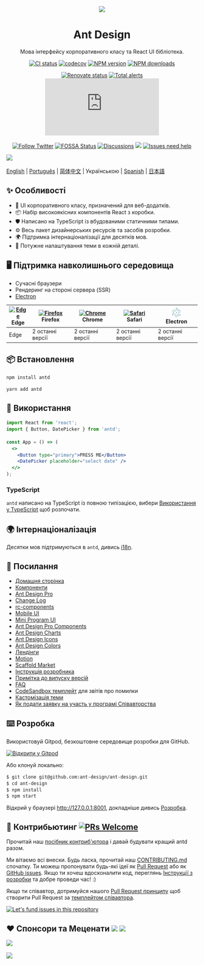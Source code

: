 <p align="center">
  <a href="https://ant.design">
    <img width="200" src="https://gw.alipayobjects.com/zos/rmsportal/KDpgvguMpGfqaHPjicRK.svg">
  </a>
</p>

<h1 align="center">Ant Design</h1>

<div align="center">

Мова інтерфейсу корпоративного класу та React UI бібліотека.

[![CI status][github-action-image]][github-action-url] [![codecov][codecov-image]][codecov-url] [![NPM version][npm-image]][npm-url] [![NPM downloads][download-image]][download-url]

[![Renovate status][renovate-image]][renovate-dashboard-url] [![Total alerts][lgtm-image]][lgtm-url] [![][bundlesize-js-image]][unpkg-js-url]

[![Follow Twitter][twitter-image]][twitter-url] [![FOSSA Status][fossa-image]][fossa-url] [![Discussions][discussions-image]][discussions-url] [![][issues-helper-image]][issues-helper-url] [![Issues need help][help-wanted-image]][help-wanted-url]

[npm-image]: http://img.shields.io/npm/v/antd.svg?style=flat-square
[npm-url]: http://npmjs.org/package/antd
[github-action-image]: https://github.com/ant-design/ant-design/workflows/%E2%9C%85%20test/badge.svg
[github-action-url]: https://github.com/ant-design/ant-design/actions?query=workflow%3A%22%E2%9C%85+test%22
[codecov-image]: https://img.shields.io/codecov/c/github/ant-design/ant-design/master.svg?style=flat-square
[codecov-url]: https://codecov.io/gh/ant-design/ant-design/branch/master
[download-image]: https://img.shields.io/npm/dm/antd.svg?style=flat-square
[download-url]: https://npmjs.org/package/antd
[lgtm-image]: https://flat.badgen.net/lgtm/alerts/g/ant-design/ant-design
[lgtm-url]: https://lgtm.com/projects/g/ant-design/ant-design/alerts/
[fossa-image]: https://app.fossa.io/api/projects/git%2Bgithub.com%2Fant-design%2Fant-design.svg?type=shield
[fossa-url]: https://app.fossa.io/projects/git%2Bgithub.com%2Fant-design%2Fant-design?ref=badge_shield
[help-wanted-image]: https://flat.badgen.net/github/label-issues/ant-design/ant-design/help%20wanted/open
[help-wanted-url]: https://github.com/ant-design/ant-design/issues?q=is%3Aopen+is%3Aissue+label%3A%22help+wanted%22
[twitter-image]: https://img.shields.io/twitter/follow/AntDesignUI.svg?label=Ant%20Design&style=social
[twitter-url]: https://twitter.com/AntDesignUI
[discussions-image]: https://img.shields.io/badge/discussions-on%20github-blue?style=flat-square
[discussions-url]: https://github.com/ant-design/ant-design/discussions
[bundlesize-js-image]: https://img.badgesize.io/https:/unpkg.com/antd/dist/antd.min.js?label=antd.min.js&compression=gzip&style=flat-square
[unpkg-js-url]: https://unpkg.com/browse/antd/dist/antd.min.js
[issues-helper-image]: https://img.shields.io/badge/using-issues--helper-orange?style=flat-square
[issues-helper-url]: https://github.com/actions-cool/issues-helper
[renovate-image]: https://img.shields.io/badge/renovate-enabled-brightgreen.svg?style=flat-square
[renovate-dashboard-url]: https://github.com/ant-design/ant-design/issues/32498

</div>

[![](https://user-images.githubusercontent.com/507615/209472919-6f7e8561-be8c-4b0b-9976-eb3c692aa20a.png)](https://ant.design)

[English](./README.md) | [Português](./README-pt_BR.md) | [简体中文](./README-zh_CN.md) | Українською | [Spanish](./README-sp_MX.md) | [日本語](./README-ja_JP.md)

## ✨ Особливості

- 🌈 UI корпоративного класу, призначений для веб-додатків.
- 📦 Набір високоякісних компонентів React з коробки.
- 🛡 Написано на TypeScript із вбудованими статичними типами.
- ⚙️ Весь пакет дизайнерських ресурсів та засобів розробки.
- 🌍 Підтримка інтернаціоналізації для десятків мов.
- 🎨 Потужне налаштування теми в кожній деталі.

## 🖥 Підтримка навколишнього середовища

- Сучасні браузери
- Рендеринг на стороні сервера (SSR)
- [Electron](https://www.electronjs.org/)

| [<img src="https://raw.githubusercontent.com/alrra/browser-logos/master/src/edge/edge_48x48.png" alt="Edge" width="24px" height="24px" />](http://godban.github.io/browsers-support-badges/)<br>Edge | [<img src="https://raw.githubusercontent.com/alrra/browser-logos/master/src/firefox/firefox_48x48.png" alt="Firefox" width="24px" height="24px" />](http://godban.github.io/browsers-support-badges/)<br>Firefox | [<img src="https://raw.githubusercontent.com/alrra/browser-logos/master/src/chrome/chrome_48x48.png" alt="Chrome" width="24px" height="24px" />](http://godban.github.io/browsers-support-badges/)<br>Chrome | [<img src="https://raw.githubusercontent.com/alrra/browser-logos/master/src/safari/safari_48x48.png" alt="Safari" width="24px" height="24px" />](http://godban.github.io/browsers-support-badges/)<br>Safari | [<img src="https://raw.githubusercontent.com/alrra/browser-logos/master/src/electron/electron_48x48.png" alt="Electron" width="24px" height="24px" />](http://godban.github.io/browsers-support-badges/)<br>Electron |
| --- | --- | --- | --- | --- |
| Edge | 2 останні версії | 2 останні версії | 2 останні версії | 2 останні версії |

## 📦 Встановлення

```bash
npm install antd
```

```bash
yarn add antd
```

## 🔨 Використання

```jsx
import React from 'react';
import { Button, DatePicker } from 'antd';

const App = () => (
  <>
    <Button type="primary">PRESS ME</Button>
    <DatePicker placeholder="select date" />
  </>
);
```

### TypeScript

`antd` написано на TypeScript із повною типізацією, вибери [Використання у TypeScript](https://ant.design/docs/react/use-in-typescript) щоб розпочати.

## 🌍 Інтернаціоналізація

Десятки мов підтримуються в `antd`, дивись [i18n](https://ant.design/docs/react/i18n).

## 🔗 Посилання

- [Домашня сторінка](https://ant.design/)
- [Компоненти](https://ant.design/components/overview)
- [Ant Design Pro](http://pro.ant.design/)
- [Change Log](CHANGELOG.en-US.md)
- [rc-components](http://react-component.github.io/)
- [Mobile UI](http://mobile.ant.design)
- [Mini Program UI](http://mini.ant.design)
- [Ant Design Pro Components](https://procomponents.ant.design)
- [Ant Design Charts](https://charts.ant.design)
- [Ant Design Icons](https://github.com/ant-design/ant-design-icons)
- [Ant Design Colors](https://github.com/ant-design/ant-design-colors)
- [Лендінги](https://landing.ant.design)
- [Motion](https://motion.ant.design)
- [Scaffold Market](http://scaffold.ant.design)
- [Інструкція розробника](https://github.com/ant-design/ant-design/wiki/Development)
- [Примітка до випуску версій](https://github.com/ant-design/ant-design/wiki/%E8%BD%AE%E5%80%BC%E8%A7%84%E5%88%99%E5%92%8C%E7%89%88%E6%9C%AC%E5%8F%91%E5%B8%83%E6%B5%81%E7%A8%8B)
- [FAQ](https://ant.design/docs/react/faq)
- [CodeSandbox темплейт](https://u.ant.design/codesandbox-repro) для звітів про помилки
- [Кастомізація теми](https://ant.design/docs/react/customize-theme)
- [Як подати заявку на участь у програмі Співавторства](https://github.com/ant-design/ant-design/wiki/Collaborators#how-to-apply-for-being-a-collaborator)

## ⌨️ Розробка

Використовуй Gitpod, безкоштовне середовище розробки для GitHub.

[![Відкрити у Gitpod](https://gitpod.io/button/open-in-gitpod.svg)](https://gitpod.io/#https://github.com/ant-design/ant-design)

Або клонуй локально:

```bash
$ git clone git@github.com:ant-design/ant-design.git
$ cd ant-design
$ npm install
$ npm start
```

Відкрий у браузері http://127.0.0.1:8001, докладніше дивись [Розробка](https://github.com/ant-design/ant-design/wiki/Development).

## 🤝 Контрибьютинг [![PRs Welcome](https://img.shields.io/badge/PRs-welcome-brightgreen.svg?style=flat-square)](http://makeapullrequest.com)

Прочитай наш [посібник контриб'ютора](https://ant.design/docs/react/contributing) і давай будувати кращий antd разом.

Ми вітаємо всі внески. Будь ласка, прочитай наш [CONTRIBUTING.md](https://github.com/ant-design/ant-design/blob/master/.github/CONTRIBUTING.md) спочатку. Ти можеш пропонувати будь-які ідеї як [Pull Request](https://github.com/ant-design/ant-design/pulls) або як [GitHub issues](https://github.com/ant-design/ant-design/issues). Якщо ти хочеш вдосконалити код, переглянь [Інструкції з розробки](https://github.com/ant-design/ant-design/wiki/Development) та добре проведи час! :)

Якщо ти співавтор, дотримуйся нашого [Pull Request принципу](https://github.com/ant-design/ant-design/wiki/PR-principle) щоб створити Pull Request за [темплейтом співавтора](https://github.com/ant-design/ant-design/compare?expand=1&template=collaborator.md).

[![Let's fund issues in this repository](https://issuehunt.io/static/embed/issuehunt-button-v1.svg)](https://issuehunt.io/repos/34526884)

## ❤️ Спонсори та Меценати [![](https://opencollective.com/ant-design/tiers/sponsors/badge.svg?label=Sponsors&color=brightgreen)](https://opencollective.com/ant-design#support) [![](https://opencollective.com/ant-design/tiers/backers/badge.svg?label=Backers&color=brightgreen)](https://opencollective.com/ant-design#support)

[![](https://opencollective.com/ant-design/tiers/sponsors.svg?avatarHeight=36)](https://opencollective.com/ant-design#support)

[![](https://opencollective.com/ant-design/tiers/backers.svg?avatarHeight=36)](https://opencollective.com/ant-design#support)
